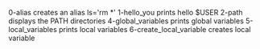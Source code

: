 0-alias		creates an alias ls='rm *'
1-hello_you	prints hello $USER
2-path		displays the PATH directories
4-global_variables	 prints global variables
5-local_variables	 prints local variables
6-create_local_variable	 creates local variable
